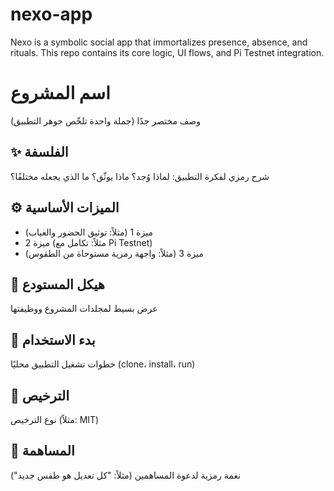 # nexo-app
Nexo is a symbolic social app that immortalizes presence, absence, and rituals. This repo contains its core logic, UI flows, and Pi Testnet integration.
# اسم المشروع
وصف مختصر جدًا (جملة واحدة تلخّص جوهر التطبيق)

## ✨ الفلسفة
شرح رمزي لفكرة التطبيق: لماذا وُجد؟ ماذا يوثّق؟ ما الذي يجعله مختلفًا؟

## ⚙️ الميزات الأساسية
- ميزة 1 (مثلاً: توثيق الحضور والغياب)
- ميزة 2 (مثلاً: تكامل مع Pi Testnet)
- ميزة 3 (مثلاً: واجهة رمزية مستوحاة من الطقوس)

## 📁 هيكل المستودع
عرض بسيط لمجلدات المشروع ووظيفتها

## 🚀 بدء الاستخدام
خطوات تشغيل التطبيق محليًا (clone، install، run)

## 🪪 الترخيص
نوع الترخيص (مثلاً: MIT)

## 🧠 المساهمة
نغمة رمزية لدعوة المساهمين (مثلاً: "كل تعديل هو طقس جديد")
